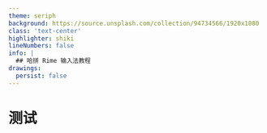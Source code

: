 ```yaml
---
theme: seriph
background: https://source.unsplash.com/collection/94734566/1920x1080
class: 'text-center'
highlighter: shiki
lineNumbers: false
info: |
  ## 哈拼 Rime 输入法教程
drawings:
  persist: false
---
```


# 测试

<LangSwitcher />

<Test />

<!-- 哈拼是什么 -->

<!-- Rime 是什么 -->

<!-- 下载 Rime -->

<!-- 使用 hapin-arabic 输入方案 -->

<!-- 更多内容 -->
